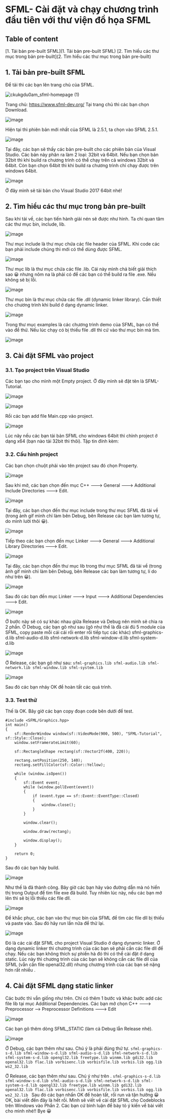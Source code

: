 # SFML- Cài đặt và chạy chương trình đầu tiên với thư viện đồ họa SFML

## Table of content
[1. Tải bản pre-built SFML](1. Tải bản pre-built SFML)
[2. Tìm hiểu các thư mục trong bản pre-built](2. Tìm hiểu các thư mục trong bản pre-built)

## 1. Tải bản pre-built SFML

Để tải thì các bạn lên trang chủ của SFML.

![ckukgdu0am_sfml-homepage (1)](https://user-images.githubusercontent.com/91585606/156887354-7b5f637a-1738-40fd-9e8a-5ae714bd835c.png)


Trang chủ:  https://www.sfml-dev.org/
Tại trang chủ thì các bạn chọn Download.

![image](https://user-images.githubusercontent.com/91585606/156887384-00b531b7-c3ae-4910-91dc-2f8dd4463958.png)

Hiện tại thì phiên bản mới nhất của SFML là 2.5.1, ta chọn vào SFML 2.5.1.

![image](https://user-images.githubusercontent.com/91585606/156887404-458c184b-8f8a-4736-8ea9-d6f99caa8771.png)

Tại đây, các bạn sẽ thấy các bản pre-built cho các phiên bản của Visual Studio. Các bản này phân ra làm 2 loại: 32bit và 64bit. Nếu bạn chọn bản 32bit thì khi build ra chương trình có thể chạy trên cả windows 32bit và 64bit. Còn bạn chọn 64bit thì khi build ra chương trình chỉ chạy được trên windows 64bit.

![image](https://user-images.githubusercontent.com/91585606/156887419-571389df-c081-4777-a052-936bc82ba219.png)

Ở đây mình sẽ tải bản cho Visual Studio 2017 64bit nhé!

## 2. Tìm hiểu các thư mục trong bản pre-built 

Sau khi tải về, các bạn tiến hành giải nén sẽ được như hình. Ta chỉ quan tâm các thư mục bin, include, lib.

![image](https://user-images.githubusercontent.com/91585606/156887434-39838358-141b-45d2-b05f-7eba5b9bd791.png)

Thư mục include là thư mục chứa các file header của SFML. Khi code các bạn phải include chúng thì mới có thể dùng được SFML.

![image](https://user-images.githubusercontent.com/91585606/156887438-f21b5302-fe6b-40f2-8c9f-0563a23f6643.png)

Thư mục lib là thư mục chứa các file .lib. Cái này mình chả biết giải thích sao 😀 nhưng nôm na là phải có để các bạn có thể build ra file .exe. Nếu không sẽ bị lỗi.

![image](https://user-images.githubusercontent.com/91585606/156887449-0325c8b9-34a9-4078-843b-4c831b8f0be9.png)

Thư mục bin là thư mục chứa các file .dll (dynamic linker library). Cần thiết cho chương trình khi build ở dạng dynamic linker.

![image](https://user-images.githubusercontent.com/91585606/156887455-f620cd9e-8de8-4f60-a2e0-c4d03d8365f7.png)

Trong thư mục examples là các chương trình demo của SFML, bạn có thể vào để thử. Nếu lúc chạy có bị thiếu file .dll thì cứ vào thư mục bin mà tìm.

![image](https://user-images.githubusercontent.com/91585606/156887460-c9f7ba6e-acef-4725-938f-06193797681d.png)

## 3. Cài đặt SFML vào project
### 3.1. Tạo project trên Visual Studio

Các bạn tạo cho mình một Empty project. Ở đây mình sẽ đặt tên là SFML-Tutorial.

![image](https://user-images.githubusercontent.com/91585606/156887505-16af5905-ed83-4673-b05c-015ca430a79f.png)

![image](https://user-images.githubusercontent.com/91585606/156887511-168edafb-0721-4942-83e5-add798fce0d3.png)

Rồi các bạn add file Main.cpp vào project.

![image](https://user-images.githubusercontent.com/91585606/156887512-7942aefb-9fe6-4b00-8e05-0212a17216ed.png)

Lúc nãy nếu các bạn tải bản SFML cho windows 64bit thì chỉnh project ở dạng x64 (bạn nào tải 32bit thì thôi).
Tập tin đính kèm:
### 3.2. Cấu hình project

Các bạn chọn chuột phải vào tên project sau đó chọn Property.

![image](https://user-images.githubusercontent.com/91585606/156887522-45521fcd-2a5b-4b87-83bb-fe485c29a4b3.png)

Sau khi mở, các bạn chọn đến mục C++ ---> General ---> Additional Include Directories ---> Edit.

![image](https://user-images.githubusercontent.com/91585606/156887531-7a52c865-06f8-4066-b955-d373b08285e0.png)

Tại đây, các bạn chọn đến thư mục include trong thư mục SFML đã tải về (trong ảnh gif mình chỉ làm bên Debug, bên Release các bạn làm tương tự, do mình lười thôi 😀).

![image](https://user-images.githubusercontent.com/91585606/156887536-7a2218d7-749d-4333-ac9e-6ffa0df887eb.png)

Tiếp theo các bạn chọn đến mục Linker ---> General ---> Additional Library Directories ---> Edit.

![image](https://user-images.githubusercontent.com/91585606/156887563-84e0414e-f1c9-4025-8203-23f5921b6ad9.png)

Tại đây, các bạn chọn đến thư mục lib trong thư mục SFML đã tải về (trong ảnh gif mình chỉ làm bên Debug, bên Release các bạn làm tương tự, lí do như trên 😀).

![image](https://user-images.githubusercontent.com/91585606/156887569-b5661e93-7aa1-4be4-87ac-9453db1ef0c7.png)

Sau đó các bạn đến mục Linker ---> Input ---> Additional Dependencies ---> Edit.

![image](https://user-images.githubusercontent.com/91585606/156887579-11350044-9a82-4d78-b743-c8bd7a036077.png)

Ở bước này sẽ có sự khác nhau giữa Release và Debug nên mình sẽ chia ra 2 phần.
Ở Debug, các bạn gõ như sau (gõ như thế là đã cài đủ 5 module của SFML, copy paste mỗi cái cái rồi enter rồi tiếp tục các khác)
sfml-graphics-d.lib
sfml-audio-d.lib
sfml-network-d.lib
sfml-window-d.lib
sfml-system-d.lib

![image](https://user-images.githubusercontent.com/91585606/156887585-945ccde7-49bd-4eef-bd4e-b0a9532efb50.png)

Ở Release, các bạn gõ như sau:
`sfml-graphics.lib
sfml-audio.lib
sfml-network.lib
sfml-window.lib
sfml-system.lib`

![image](https://user-images.githubusercontent.com/91585606/156887595-33bfb659-6f67-49de-83d8-df156422fc94.png)

Sau đó các bạn nháy OK để hoàn tất các quá trình.

### 3.3. Test thử

Thế là OK. Bây giờ các bạn copy đoạn code bên dưới để test.

    #include <SFML/Graphics.hpp>
    int main()
    {
        sf::RenderWindow window(sf::VideoMode(900, 500), "SFML-Tutorial", sf::Style::Close);
        window.setFramerateLimit(60);

        sf::RectangleShape rectang(sf::Vector2f(400, 220));

        rectang.setPosition(250, 140);
        rectang.setFillColor(sf::Color::Yellow);

        while (window.isOpen())
        {
            sf::Event event;
            while (window.pollEvent(event))
            {
                if (event.type == sf::Event::EventType::Closed)
                {
                    window.close();
                }
            }

            window.clear();

            window.draw(rectang);

            window.display();
        }

        return 0;
    }
    
Sau đó các bạn hãy build.

![image](https://user-images.githubusercontent.com/91585606/156887605-794b8921-0acd-460c-8ddd-c8633d5696db.png)

Như thế là đã thành công. Bây giờ các bạn hãy vào đường dẫn mà nó hiển thị trong Output để tìm file exe đã build.
Tuy nhiên lúc này, nếu các bạn mở lên thì sẽ bị lỗi thiếu các file dll.

![image](https://user-images.githubusercontent.com/91585606/156887615-cddaa0b6-1b0a-49d2-80f6-db3ff0cc2630.png)

Để khắc phục, các bạn vào thư mục bin của SFML để tìm các file dll bị thiếu và paste vào. Sau đó hãy run lần nữa để thử lại.

![image](https://user-images.githubusercontent.com/91585606/156887630-ea014610-1cd1-4084-9ab1-34a061012120.png)

Đó là các cài đặt SFML cho project Visual Studio ở dạng dynamic linker. Ở dạng dynamic linker thì chương trình của các bạn sẽ phải cần các file dll để chạy. Nếu các bạn không thích sự phiền hà đó thì có thể cài đặt ở dạng static. Lúc này thì chương trình của các bạn sẽ không cần các file dll của SFML (vẫn cần file openal32.dll) nhưng chương trình của các bạn sẽ nặng hơn rất nhiều .

## 4. Cài đặt SFML dạng static linker

Các bước thì vẫn giống như trên. Chỉ có thêm 1 bước và khác bước add các file lib tại mục Additional Dependencies.
Các bạn mở chọn C++ ---> Preprocessor --> Preprocessor Definitions ---> Edit

![image](https://user-images.githubusercontent.com/91585606/156887651-05bc3baf-0c9a-488a-b045-3a56848d9331.png)

Các bạn gõ thêm dòng SFML_STATIC (làm cả Debug lẫn Release nhé).

![image](https://user-images.githubusercontent.com/91585606/156887669-1ffac1e1-029a-4055-bfe0-424c6b794f13.png)

Ở Debug, các bạn thêm như sau. Chú ý là phải đúng thứ tự.
`sfml-graphics-s-d.lib
sfml-window-s-d.lib
sfml-audio-s-d.lib
sfml-network-s-d.lib
sfml-system-s-d.lib
opengl32.lib
freetype.lib
winmm.lib
gdi32.lib
openal32.lib
flac.lib
vorbisenc.lib
vorbisfile.lib
vorbis.lib
ogg.lib
ws2_32.lib`

Ở Release, các bạn thêm như sau. Chú ý như trên .
`sfml-graphics-s-d.lib
sfml-window-s-d.lib
sfml-audio-s-d.lib
sfml-network-s-d.lib
sfml-system-s-d.lib
opengl32.lib
freetype.lib
winmm.lib
gdi32.lib
openal32.lib
flac.lib
vorbisenc.lib
vorbisfile.lib
vorbis.lib
ogg.lib
ws2_32.lib
`
Sau đó các bạn nhấn OK để hoàn tất, rồi run và tận hưởng 😀
OK, bài viết đến đây là hết rồi. Mình sẽ viết về cài đặt SFML cho Codeblocks trên Windows vào Phần 2.
Các bạn cứ bình luận để bày tỏ ý kiến về bài viết cho mình nhé!! Bye 😀

